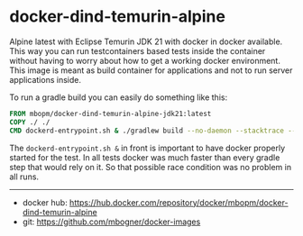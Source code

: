 # docker-dind-temurin-alpine

Alpine latest with Eclipse Temurin JDK 21 with docker in docker available. This way you can run testcontainers based
tests inside the container without having to worry about how to get a working docker environment. This image is meant as
build container for applications and not to run server applications inside.

To run a gradle build you can easily do something like this:

```dockerfile
FROM mbopm/docker-dind-temurin-alpine-jdk21:latest
COPY ./ ./
CMD dockerd-entrypoint.sh & ./gradlew build --no-daemon --stacktrace --info
```

The `dockerd-entrypoint.sh &` in front is important to have docker properly started for the test. In all tests docker
was much faster than every gradle step that would rely on it. So that possible race condition was no problem in all
runs.

----------
- docker hub: https://hub.docker.com/repository/docker/mbopm/docker-dind-temurin-alpine
- git: https://github.com/mbogner/docker-images